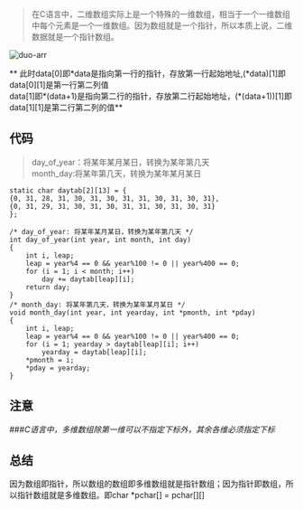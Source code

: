 > 在C语言中，二维数组实际上是一个特殊的一维数组，相当于一个一维数组中每个元素是一个一维数组。因为数组就是一个指针，所以本质上说，二维数据就是一个指针数组。


![duo-arr](http://7xocno.com1.z0.glb.clouddn.com/duo-arr1.png)


** 此时data[0]即\*data是指向第一行的指针，存放第一行起始地址,(\*data)[1]即data[0][1]是第一行第二列值<br/>
data[1]即\*(data+1)是指向第二行的指针，存放第二行起始地址，(\*(data+1))[1]即data[1][1]是第二行第二列的值**


## 代码

> day_of_year：将某年某月某日，转换为某年第几天<br/>
month_day:将某年第几天，转换为某年某月某日


    static char daytab[2][13] = {
    {0, 31, 28, 31, 30, 31, 30, 31, 31, 30, 31, 30, 31},
    {0, 31, 29, 31, 30, 31, 30, 31, 31, 30, 31, 30, 31}
    };
    
    /* day_of_year: 将某年某月某日，转换为某年第几天 */
    int day_of_year(int year, int month, int day)
    {
        int i, leap;
        leap = year%4 == 0 && year%100 != 0 || year%400 == 0;
        for (i = 1; i < month; i++)
            day += daytab[leap][i];
        return day;
    }
    /* month_day: 将某年第几天，转换为某年某月某日 */
    void month_day(int year, int yearday, int *pmonth, int *pday)
    {
        int i, leap;
        leap = year%4 == 0 && year%100 != 0 || year%400 == 0;
        for (i = 1; yearday > daytab[leap][i]; i++)
            yearday = daytab[leap][i];
        *pmonth = i;
        *pday = yearday;
    }


## 注意

###*C语言中，多维数组除第一维可以不指定下标外，其余各维必须指定下标*


## 总结

因为数组即指针，所以数组的数组即多维数组就是指针数组；因为指针即数组，所以指针数组就是多维数组。即char *pchar[] = pchar[][]